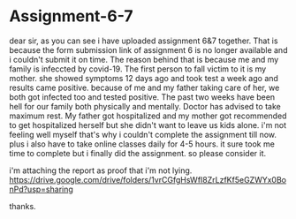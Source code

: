 # Assignment-6-7

dear sir,
as you can see i have uploaded assignment 6&7 together. That is because the form submission link of assignment 6 is no longer available and i couldn't submit it on
time. The reason behind that is because me and my family is infeccted by covid-19. The first person to fall victim to it is my mother. she showed symptoms 12 days
ago and took test a week ago and results came positive. because of me and my father taking care of her, we both got infected too and tested positive. The past two
weeks have been hell for our family both physically and mentally. Doctor has advised to take maximum rest. My father got hospitalized and my mother got recommended
to get hospitalized herself but she didn't want to leave us kids alone. i'm not feeling well myself that's why i couldn't complete the assignment till now. plus i
also have to take online classes daily for 4-5 hours. it sure took me time to complete but i finally did the assignment. so please consider it.

i'm attaching the report as proof that i'm not lying.
https://drive.google.com/drive/folders/1vrCGfgHsWfI8ZrLzfKf5eGZWYx0BonPd?usp=sharing

thanks.
